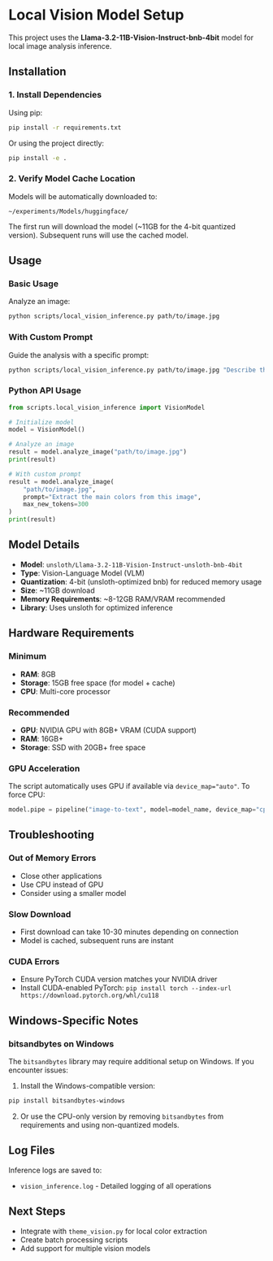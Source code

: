 # Local Vision Model Setup

This project uses the **Llama-3.2-11B-Vision-Instruct-bnb-4bit** model for local image analysis inference.

## Installation

### 1. Install Dependencies

Using pip:
```bash
pip install -r requirements.txt
```

Or using the project directly:
```bash
pip install -e .
```

### 2. Verify Model Cache Location

Models will be automatically downloaded to:
```
~/experiments/Models/huggingface/
```

The first run will download the model (~11GB for the 4-bit quantized version). Subsequent runs will use the cached model.

## Usage

### Basic Usage

Analyze an image:
```bash
python scripts/local_vision_inference.py path/to/image.jpg
```

### With Custom Prompt

Guide the analysis with a specific prompt:
```bash
python scripts/local_vision_inference.py path/to/image.jpg "Describe the colors and composition"
```

### Python API Usage

```python
from scripts.local_vision_inference import VisionModel

# Initialize model
model = VisionModel()

# Analyze an image
result = model.analyze_image("path/to/image.jpg")
print(result)

# With custom prompt
result = model.analyze_image(
    "path/to/image.jpg",
    prompt="Extract the main colors from this image",
    max_new_tokens=300
)
print(result)
```

## Model Details

- **Model**: `unsloth/Llama-3.2-11B-Vision-Instruct-unsloth-bnb-4bit`
- **Type**: Vision-Language Model (VLM)
- **Quantization**: 4-bit (unsloth-optimized bnb) for reduced memory usage
- **Size**: ~11GB download
- **Memory Requirements**: ~8-12GB RAM/VRAM recommended
- **Library**: Uses unsloth for optimized inference

## Hardware Requirements

### Minimum
- **RAM**: 8GB
- **Storage**: 15GB free space (for model + cache)
- **CPU**: Multi-core processor

### Recommended
- **GPU**: NVIDIA GPU with 8GB+ VRAM (CUDA support)
- **RAM**: 16GB+
- **Storage**: SSD with 20GB+ free space

### GPU Acceleration

The script automatically uses GPU if available via `device_map="auto"`. To force CPU:
```python
model.pipe = pipeline("image-to-text", model=model_name, device_map="cpu")
```

## Troubleshooting

### Out of Memory Errors
- Close other applications
- Use CPU instead of GPU
- Consider using a smaller model

### Slow Download
- First download can take 10-30 minutes depending on connection
- Model is cached, subsequent runs are instant

### CUDA Errors
- Ensure PyTorch CUDA version matches your NVIDIA driver
- Install CUDA-enabled PyTorch: `pip install torch --index-url https://download.pytorch.org/whl/cu118`

## Windows-Specific Notes

### bitsandbytes on Windows
The `bitsandbytes` library may require additional setup on Windows. If you encounter issues:

1. Install the Windows-compatible version:
```bash
pip install bitsandbytes-windows
```

2. Or use the CPU-only version by removing `bitsandbytes` from requirements and using non-quantized models.

## Log Files

Inference logs are saved to:
- `vision_inference.log` - Detailed logging of all operations

## Next Steps

- Integrate with `theme_vision.py` for local color extraction
- Create batch processing scripts
- Add support for multiple vision models